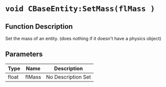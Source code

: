 # `void CBaseEntity:SetMass(flMass )`
## Function Description
Set the mass of an entity. (does nothing if it doesn't have a physics object)
## Parameters
Type|Name|Description
--|--|--
float|flMass|No Description Set
